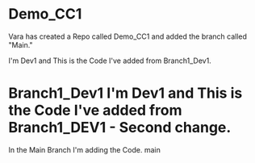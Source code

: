 # Demo_CC1
Vara has created a Repo called Demo_CC1 and added the branch called "Main."

I'm Dev1 and This is the Code I've added from Branch1_Dev1.

Branch1_Dev1
I'm Dev1 and This is the Code I've added from Branch1_DEV1 - Second change.
=======
In the Main Branch I'm adding the Code.
 main
